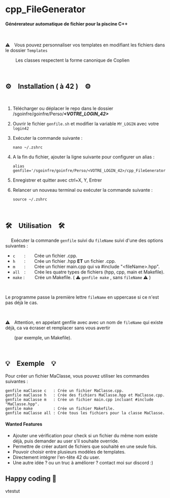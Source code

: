 # cpp_FileGenerator

#### Générerateur automatique de fichier pour la piscine C++
&emsp;


⚠️&emsp;Vous pouvez personnaliser vos templates en modifiant les fichiers dans le dossier `Templates`

&emsp;
&emsp;Les classes respectent la forme canonique de Coplien

&emsp;
## ⚙️&emsp;Installation ( à 42 )&emsp;⚙️
&emsp;
1.  Télécharger ou déplacer le repo dans le dossier /sgoinfre/goinfre/Perso/***\<VOTRE_LOGIN_42\>***

2. Ouvrir le fichier `genfile.sh` et modifier la variable `MY_LOGIN` avec votre `login42` 

3. Exécuter la commande suivante :

       nano ~/.zshrc

4. A la fin du fichier, ajouter la ligne suivante pour configurer un alias :

       alias genfile='/sgoinfre/goinfre/Perso/<VOTRE_LOGIN_42>/cpp_FileGenerator/genfile.sh'

5. Enregistrer et quitter avec ctrl+X, Y, Entrer
   
6. Relancer un nouveau terminal ou exécuter la commande suivante :

       source ~/.zshrc

&emsp;
##  🛠️&emsp;Utilisation&emsp;🛠️
&emsp;
Exécuter la commande `genfile` suivi du `fileName` suivi d'une des options suivantes :
- `c`&emsp;&emsp;:&emsp;&emsp;Crée un fichier .cpp.
- `h`&emsp;&emsp;:&emsp;&emsp;Crée un fichier .hpp **ET** un fichier .cpp.
- `m`&emsp;&emsp;:&emsp;&emsp;Crée un fichier main.cpp qui va \#include "\<fileName\>.hpp".
- `all`&emsp;:&emsp;&emsp;Crée les quatre types de fichiers (hpp, cpp, main et Makefile).
- `make` :&emsp;&emsp; Crée un Makefile. ( ⚠️ `genfile make` , sans `fileName` ⚠️ )

&emsp;

Le programme passe la première lettre `fileName` en uppercase si ce n'est pas déjà le cas.

&emsp;

⚠️&emsp;Attention, en appelant genfile avec avec un nom de `fileName` qui existe déjà, ca va écraser et remplacer sans vous avertir 

&emsp;&emsp;(par exemple, un Makefile).
&emsp;

&emsp;

## 💡&emsp;Exemple&emsp;💡

Pour créer un fichier MaClasse, vous pouvez utiliser les commandes suivantes :

    genfile maClasse c   : Crée un fichier MaClasse.cpp.
    genfile maClasse h   : Crée des fichiers MaClasse.hpp et MaClasse.cpp.
    genfile maClasse m   : Crée un fichier main.cpp incluant #include "MaClasse.hpp".
    genfile make         : Crée un fichier Makefile.
    genfile maClasse all : Crée tous les fichiers pour la classe MaClasse.

#### Wanted Features

- Ajouter une vérification pour check si un fichier du même nom existe déjà, puis demander au user s'il souhaite override.
- Permettre de créer autant de fichiers que souhaité en une seule fois.
- Pouvoir choisir entre plusieurs modèles de templates.
- Directement intégrer l'en-tête 42 du user.
- Une autre idée ? ou un truc à améliorer ? contact moi sur discord :)

## Happy coding 🚀

vtestut

